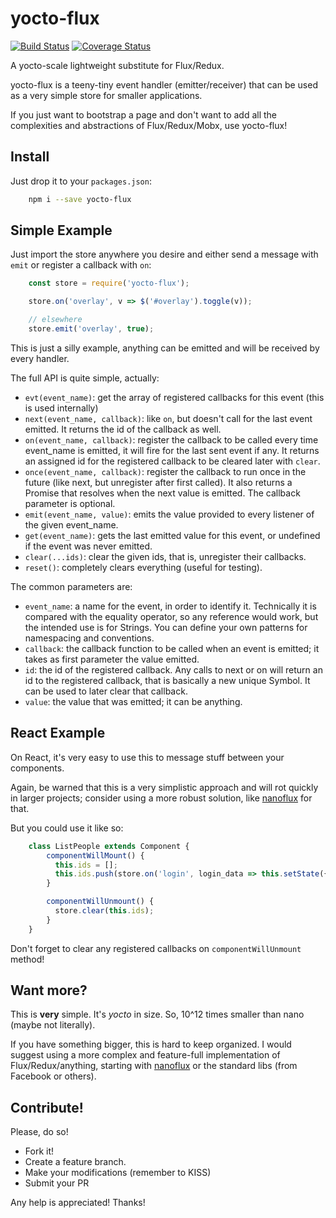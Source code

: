 # yocto-flux

[![Build Status](https://travis-ci.org/luanpotter/yocto-flux.svg?branch=master)](https://travis-ci.org/luanpotter/yocto-flux) [![Coverage Status](https://coveralls.io/repos/github/luanpotter/yocto-flux/badge.svg?branch=master)](https://coveralls.io/github/luanpotter/yocto-flux?branch=master)

A yocto-scale lightweight substitute for Flux/Redux.

yocto-flux is a teeny-tiny event handler (emitter/receiver) that can be used as a very simple store for smaller applications.

If you just want to bootstrap a page and don't want to add all the complexities and abstractions of Flux/Redux/Mobx, use yocto-flux!

## Install

Just drop it to your `packages.json`:

```bash
    npm i --save yocto-flux
```

## Simple Example

Just import the store anywhere you desire and either send a message with `emit` or register a callback with `on`:

```javascript
    const store = require('yocto-flux');

    store.on('overlay', v => $('#overlay').toggle(v));

    // elsewhere
    store.emit('overlay', true);
```

This is just a silly example, anything can be emitted and will be received by every handler.

The full API is quite simple, actually:

 * `evt(event_name)`: get the array of registered callbacks for this event (this is used internally)
 * `next(event_name, callback)`: like `on`, but doesn't call for the last event emitted. It returns the id of the callback as well.
 * `on(event_name, callback)`: register the callback to be called every time event_name is emitted, it will fire for the last sent event if any. It returns an assigned id for the registered callback to be cleared later with `clear`.
 * `once(event_name, callback)`: register the callback to run once in the future (like next, but unregister after first called). It also returns a Promise that resolves when the next value is emitted. The callback parameter is optional.
 * `emit(event_name, value)`: emits the value provided to every listener of the given event_name.
 * `get(event_name)`: gets the last emitted value for this event, or undefined if the event was never emitted.
 * `clear(...ids)`: clear the given ids, that is, unregister their callbacks.
 * `reset()`: completely clears everything (useful for testing).

The common parameters are:

 * `event_name`: a name for the event, in order to identify it. Technically it is compared with the equality operator, so any reference would work, but the intended use is for Strings. You can define your own patterns for namespacing and conventions.
 * `callback`: the callback function to be called when an event is emitted; it takes as first parameter the value emitted.
 * `id`: the id of the registered callback. Any calls to next or on will return an id to the registered callback, that is basically a new unique Symbol. It can be used to later clear that callback.
 * `value`: the value that was emitted; it can be anything.

## React Example

On React, it's very easy to use this to message stuff between your components.

Again, be warned that this is a very simplistic approach and will rot quickly in larger projects; consider using a more robust solution, like <a href="https://github.com/ohager/nanoflux">nanoflux</a> for that.

But you could use it like so:

```javascript
    class ListPeople extends Component {
        componentWillMount() {
          this.ids = [];
          this.ids.push(store.on('login', login_data => this.setState({ login_data })));
        }

        componentWillUnmount() {
          store.clear(this.ids);
        }
    }
```

Don't forget to clear any registered callbacks on `componentWillUnmount` method!

## Want more?

This is **very** simple. It's *yocto* in size. So, 10^12 times smaller than nano (maybe not literally).

If you have something bigger, this is hard to keep organized. I would suggest using a more complex and feature-full implementation of Flux/Redux/anything, starting with <a href="https://github.com/ohager/nanoflux">nanoflux</a> or the standard libs (from Facebook or others).

## Contribute!

Please, do so!

* Fork it!
* Create a feature branch.
* Make your modifications (remember to KISS)
* Submit your PR

Any help is appreciated! Thanks!
